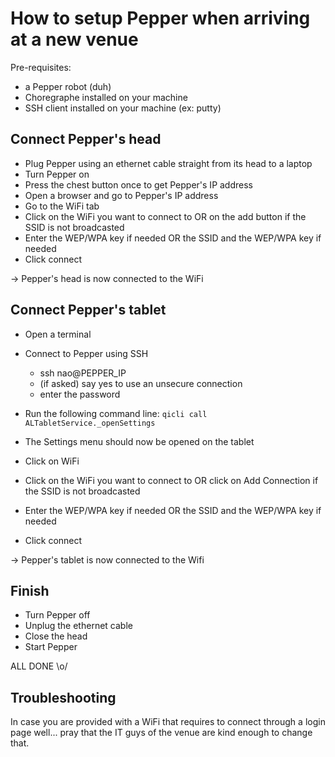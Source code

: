 # How to setup Pepper when arriving at a new venue

Pre-requisites:

- a Pepper robot (duh)
- Choregraphe installed on your machine
- SSH client installed on your machine (ex: putty)

## Connect Pepper's head

- Plug Pepper using an ethernet cable straight from its head to a laptop
- Turn Pepper on
- Press the chest button once to get Pepper's IP address
- Open a browser and go to Pepper's IP address
- Go to the WiFi tab
- Click on the WiFi you want to connect to OR on the add button if the SSID is not broadcasted
- Enter the WEP/WPA key if needed OR the SSID and the WEP/WPA key if needed
- Click connect

-> Pepper's head is now connected to the WiFi

## Connect Pepper's tablet

- Open a terminal
- Connect to Pepper using SSH

	- ssh nao@PEPPER_IP
	- (if asked) say yes to use an unsecure connection
	- enter the password

- Run the following command line:
`qicli call ALTabletService._openSettings`

- The Settings menu should now be opened on the tablet
- Click on WiFi
- Click on the WiFi you want to connect to OR click on Add Connection if the SSID is not broadcasted
- Enter the WEP/WPA key if needed OR the SSID and the WEP/WPA key if needed
- Click connect

-> Pepper's tablet is now connected to the Wifi

## Finish
- Turn Pepper off
- Unplug the ethernet cable
- Close the head
- Start Pepper

ALL DONE \o/

## Troubleshooting 

In case you are provided with a WiFi that requires to connect through a login page well... pray that the IT guys of the venue are kind enough to change that. 